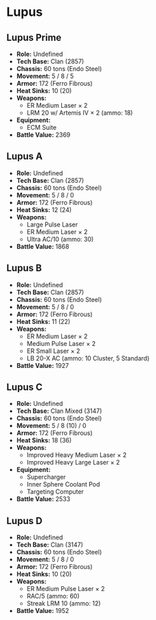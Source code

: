 # Lupus
## Lupus Prime
- **Role:** Undefined
- **Tech Base:** Clan (2857)
- **Chassis:** 60 tons (Endo Steel)
- **Movement:** 5 / 8 / 5
- **Armor:** 172 (Ferro Fibrous)
- **Heat Sinks:** 10 (20)
- **Weapons:**
  - ER Medium Laser × 2
  - LRM 20 w/ Artemis IV × 2 (ammo: 18)
- **Equipment:**
  - ECM Suite
- **Battle Value:** 2369

## Lupus A
- **Role:** Undefined
- **Tech Base:** Clan (2857)
- **Chassis:** 60 tons (Endo Steel)
- **Movement:** 5 / 8 / 0
- **Armor:** 172 (Ferro Fibrous)
- **Heat Sinks:** 12 (24)
- **Weapons:**
  - Large Pulse Laser
  - ER Medium Laser × 2
  - Ultra AC/10 (ammo: 30)
- **Battle Value:** 1868

## Lupus B
- **Role:** Undefined
- **Tech Base:** Clan (2857)
- **Chassis:** 60 tons (Endo Steel)
- **Movement:** 5 / 8 / 0
- **Armor:** 172 (Ferro Fibrous)
- **Heat Sinks:** 11 (22)
- **Weapons:**
  - ER Medium Laser × 2
  - Medium Pulse Laser × 2
  - ER Small Laser × 2
  - LB 20-X AC (ammo: 10 Cluster, 5 Standard)
- **Battle Value:** 1927

## Lupus C
- **Role:** Undefined
- **Tech Base:** Clan Mixed (3147)
- **Chassis:** 60 tons (Endo Steel)
- **Movement:** 5 / 8 (10) / 0
- **Armor:** 172 (Ferro Fibrous)
- **Heat Sinks:** 18 (36)
- **Weapons:**
  - Improved Heavy Medium Laser × 2
  - Improved Heavy Large Laser × 2
- **Equipment:**
  - Supercharger
  - Inner Sphere Coolant Pod
  - Targeting Computer
- **Battle Value:** 2533

## Lupus D
- **Role:** Undefined
- **Tech Base:** Clan (3147)
- **Chassis:** 60 tons (Endo Steel)
- **Movement:** 5 / 8 / 0
- **Armor:** 172 (Ferro Fibrous)
- **Heat Sinks:** 10 (20)
- **Weapons:**
  - ER Medium Pulse Laser × 2
  - RAC/5 (ammo: 60)
  - Streak LRM 10 (ammo: 12)
- **Battle Value:** 1952

